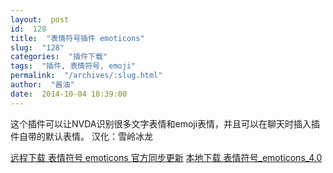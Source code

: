 ```yaml
---
layout:  post
id:  128
title:  "表情符号插件 emoticons"
slug:  "128"
categories:  "插件下载"
tags:  "插件, 表情符号, emoji"
permalink:  "/archives/:slug.html"
author:  "酱油"
date:  2014-10-04 18:39:00
---
```




这个插件可以让NVDA识别很多文字表情和emoji表情，并且可以在聊天时插入插件自带的默认表情。
汉化：雪岭冰龙

<a accesskey="X" href="http://addons.nvda-project.org/files/get.php?file=emo">远程下载 表情符号 emoticons 官方同步更新</a>
<a accesskey="x" href="http://12355939.d.yyupload.com/down/12355939/nvdacn/addons/表情符号_emoticons_4.0.rar">本地下载 表情符号_emoticons_4.0</a>